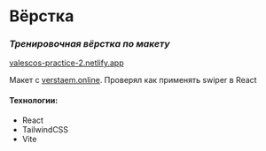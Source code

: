 # Вёрстка 
### _Тренировочная вёрстка по макету_

[valescos-practice-2.netlify.app](https://valescos-practice-2.netlify.app/)

Макет с [verstaem.online](https://verstaem.online/). Проверял как применять swiper в React

#### Технологии:
- React
- TailwindCSS
- Vite
